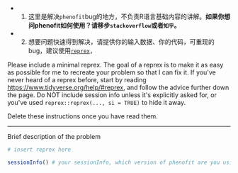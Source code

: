 - 1. 这里是解决`phenofit`bug的地方，不负责R语言基础内容的讲解。**如果你想问phenofit如何使用？请移步`stackoverflow`或者`知乎`。**

- 2. 想要问题快速得到解决，请提供你的输入数据、你的代码，可重现的bug，建议使用[`reprex`](https://reprex.tidyverse.org/)，

Please include a minimal reprex. The goal of a reprex is to make it as easy as possible for me to recreate your problem so that I can fix it. If you've never heard of a reprex before, start by reading <https://www.tidyverse.org/help/#reprex>, and follow the advice further down the page. Do NOT include session info unless it's explicitly asked for, or you've used `reprex::reprex(..., si = TRUE)` to hide it away.  

Delete these instructions once you have read them.

---

Brief description of the problem

```r
# insert reprex here
```

```r
sessionInfo() # your sessionInfo, which version of phenofit are you using?
```
